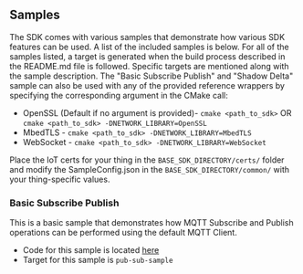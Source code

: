 ## Samples
The SDK comes with various samples that demonstrate how various SDK features can be used. A list of the included samples is below. For all of the samples listed, a target is generated when the build process described in the README.md file is followed. Specific targets are mentioned along with the sample description. The "Basic Subscribe Publish" and "Shadow Delta" sample can also be used with any of the provided reference wrappers by specifying the corresponding argument in the CMake call:
 * OpenSSL (Default if no argument is provided)- `cmake <path_to_sdk>` OR `cmake <path_to_sdk> -DNETWORK_LIBRARY=OpenSSL`
 * MbedTLS - `cmake <path_to_sdk> -DNETWORK_LIBRARY=MbedTLS`
 * WebSocket - `cmake <path_to_sdk> -DNETWORK_LIBRARY=WebSocket`

Place the IoT certs for your thing in the `BASE_SDK_DIRECTORY/certs/` folder and modify the SampleConfig.json in the `BASE_SDK_DIRECTORY/common/` with your thing-specific values.

### Basic Subscribe Publish
This is a basic sample that demonstrates how MQTT Subscribe and Publish operations can be performed using the default MQTT Client.

 * Code for this sample is located [here](./PubSub)
 * Target for this sample is `pub-sub-sample`
